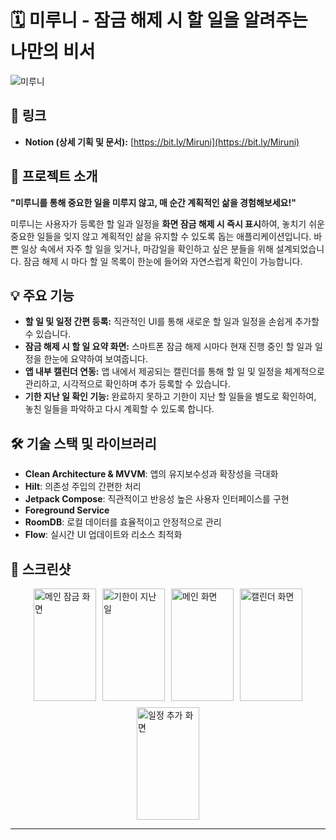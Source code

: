 # 🗓️ 미루니 - 잠금 해제 시 할 일을 알려주는 나만의 비서

![미루니](https://github.com/user-attachments/assets/ca542088-b651-43f6-9023-e977ac5de767)

## 🔗 링크

* **Notion (상세 기획 및 문서):** [https://bit.ly/Miruni](https://bit.ly/Miruni)

## 🌟 프로젝트 소개

**"미루니를 통해 중요한 일을 미루지 않고, 매 순간 계획적인 삶을 경험해보세요!"**

미루니는 사용자가 등록한 할 일과 일정을 **화면 잠금 해제 시 즉시 표시**하여, 놓치기 쉬운 중요한 일들을 잊지 않고 계획적인 삶을 유지할 수 있도록 돕는  애플리케이션입니다. 바쁜 일상 속에서 자주 할 일을 잊거나, 마감일을  확인하고 싶은 분들을 위해 설계되었습니다. 잠금 해제 시 마다 할 일 목록이 한눈에 들어와 자연스럽게 확인이 가능합니다.

## 💡 주요 기능

* **할 일 및 일정 간편 등록:** 직관적인 UI를 통해 새로운 할 일과 일정을 손쉽게 추가할 수 있습니다.
* **잠금 해제 시 할 일 요약 화면:** 스마트폰 잠금 해제 시마다 현재 진행 중인 할 일과 일정을 한눈에 요약하여 보여줍니다. 
* **앱 내부 캘린더 연동:** 앱 내에서 제공되는 캘린더를 통해 할 일 및 일정을 체계적으로 관리하고, 시각적으로 확인하며 추가 등록할 수 있습니다.
* **기한 지난 일 확인 기능:** 완료하지 못하고 기한이 지난 할 일들을 별도로 확인하여, 놓친 일들을 파악하고 다시 계획할 수 있도록 합니다.

## 🛠️ 기술 스택 및 라이브러리

* **Clean Architecture & MVVM**: 앱의 유지보수성과 확장성을 극대화
* **Hilt**: 의존성 주입의 간편한 처리
* **Jetpack Compose**: 직관적이고 반응성 높은 사용자 인터페이스를 구현
* **Foreground Service**
* **RoomDB**: 로컬 데이터를 효율적이고 안정적으로 관리
* **Flow**: 실시간 UI 업데이트와 리소스 최적화


## 📸 스크린샷

<div style="display: flex; flex-wrap: wrap; justify-content: center; gap: 10px;">
    <img src="https://github.com/user-attachments/assets/0992dc91-4efc-4cd7-8ebc-6c20867b9c2a" alt="메인 잠금 화면" width="100" height="180"/>
    <img src="https://github.com/user-attachments/assets/5da03103-6a60-4c27-a9a6-bf3ffd7705cd" alt="기한이 지난 일" width="100" height="180"/>
    <img src="https://github.com/user-attachments/assets/64568918-2e53-43eb-a6be-c455d52ecde2" alt="메인 화면" width="100" height="180"/>
    <img src="https://github.com/user-attachments/assets/970be0e1-0412-40aa-91ca-5e6715f6d6fc" alt="캘린더 화면" width="100" height="180"/>
    <img src="https://github.com/user-attachments/assets/f091eee7-06aa-4ed3-a2c1-920190da0451" alt="일정 추가 화면" width="100" height="180"/>
</div>

---